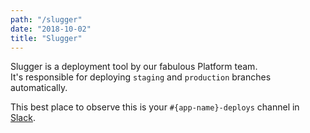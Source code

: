 ```yaml
---
path: "/slugger"
date: "2018-10-02"
title: "Slugger"
---
```


Slugger is a deployment tool by our fabulous Platform team.  
It's responsible for deploying `staging` and `production` branches automatically.  

This best place to observe this is your `#{app-name}-deploys` channel in [Slack](/slack).